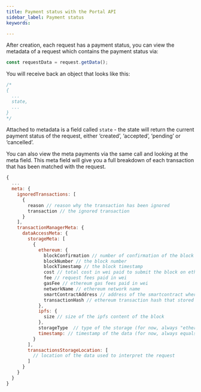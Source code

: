 ```yaml
---
title: Payment status with the Portal API
sidebar_label: Payment status
keywords:

---
```


After creation, each request has a payment status, you can view the metadata of a request which contains the payment status via:

```jsx
const requestData = request.getData();
```

You will receive back an object that looks like this: 
```jsx
/*
{ 
  ...
  state,
  ...
}
*/
```

Attached to metadata is a field called `state` - the state will return the current payment status of the request, either ‘created’, ‘accepted’, ‘pending’ or ‘cancelled’.

You can also view the meta payments via the same call and looking at the meta field. This meta field will give you a full breakdown of each transaction that has been matched with the request. 

```jsx
{
  ...
  meta: {
    ignoredTransactions: [
      {
        reason // reason why the transaction has been ignored
        transaction // the ignored transaction
      }
    ],
    transactionManagerMeta: {
      dataAccessMeta: {
        storageMeta: [
          {
            ethereum: {
              blockConfirmation // number of confirmation of the block from where the data comes from
              blockNumber // the block number
              blockTimestamp // the block timestamp
              cost // total cost in wei paid to submit the block on ethereum
              fee // request fees paid in wei
              gasFee // ethereum gas fees paid in wei
              networkName // ethereum network name
              smartContractAddress // address of the smartcontract where the hash is stored
              transactionHash // ethereum transaction hash that stored the hash
            },
            ipfs: {
              size // size of the ipfs content of the block
            },
            storageType  // type of the storage (for now, always "ethereumIpfs")
            timestamp: // timestamp of the data (for now, always equals to the ethereum.blockTimestamp)
          }
        ],
        transactionsStorageLocation: [
          // location of the data used to interpret the request
        ]
      }
    }
  }
}
```
